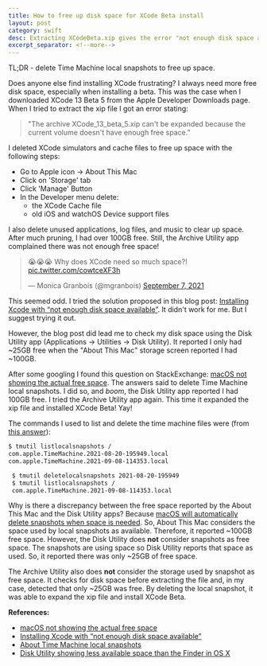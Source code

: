 ```yaml
---
title: How to free up disk space for XCode Beta install
layout: post
category: swift
desc: Extracting XCodeBeta.xip gives the error "not enough disk space available"
excerpt_separator: <!--more-->
---
```


TL;DR - delete Time Machine local snapshots to free up space.

Does anyone else find installing XCode frustrating? I always need more free disk space, especially when installing a beta. This was the case when I downloaded XCode 13 Beta 5 from the Apple Developer Downloads page. When I tried to extract the xip file I got an error stating:

> "The archive XCode_13_beta_5.xip can't be expanded because the current volume doesn't have enough free space."

<!--more-->

I deleted XCode simulators and cache files to free up space with the following steps:

* Go to Apple icon -> About This Mac 
* Click on 'Storage' tab
* Click 'Manage' Button
* In the Developer menu delete:
  * the XCode Cache file
  * old iOS and watchOS Device support files


I also delete unused applications, log files, and music to clear up space. After much pruning, I had over 100GB free. Still, the Archive Utility app complained there was not enough free space!


<blockquote class="twitter-tweet"><p lang="en" dir="ltr">😭😭😭 Why does XCode need so much space?! <a href="https://t.co/cowtceXF3h">pic.twitter.com/cowtceXF3h</a></p>&mdash; Monica Granbois (@mgranbois) <a href="https://twitter.com/mgranbois/status/1435299567583600645?ref_src=twsrc%5Etfw">September 7, 2021</a></blockquote> <script async src="https://platform.twitter.com/widgets.js" charset="utf-8"></script> 


 This seemed odd. I tried the solution proposed in this blog post: [Installing Xcode with “not enough disk space available”](https://medium.com/geekculture/installing-xcode-with-not-enough-disk-space-available-b96c8f17115b). It didn't work for me. But I suggest trying it out.

However, the blog post did lead me to check my disk space using the Disk Utility app (Applications -> Utilities -> Disk Utility). It reported I only had ~25GB free when the "About This Mac" storage screen reported I had ~100GB.

 After some googling I found this question on StackExchange: [macOS not showing the actual free space](https://apple.stackexchange.com/q/324440).  The answers said to delete Time Machine local snapshots. I did so, and *boom*, the Disk Utility app reported I had 100GB free. I tried the Archive Utility app again. This time it expanded the xip file and installed XCode Beta! Yay!

The commands I used to list and delete the time machine files were (from [this answer](https://apple.stackexchange.com/a/352511/432763)):

```bash
$ tmutil listlocalsnapshots /
com.apple.TimeMachine.2021-08-20-195949.local
com.apple.TimeMachine.2021-09-08-114353.local

 $ tmutil deletelocalsnapshots 2021-08-20-195949
 $ tmutil listlocalsnapshots /
 com.apple.TimeMachine.2021-09-08-114353.local
 ```

Why is there a discrepancy between the free space reported by the About This Mac and the Disk Utility apps? Because [macOS will automatically delete snapshots when space is needed](https://support.apple.com/en-us/HT204015). So, About This Mac considers the space used by local snapshots as available. Therefore, it reported ~100GB free space. However, the Disk Utility does **not** consider snapshots as free space. The snapshots are using space so Disk Utility reports that space as used. So, it reported there was only ~25GB of free space.

The Archive Utility also does **not** consider the storage used by snapshot as free space. It checks for disk space before extracting the file and, in my case, detected that only ~25GB was free. By deleting the local snapshot, it was able to expand the xip file and install XCode Beta. 

**References:**
* [macOS not showing the actual free space](https://apple.stackexchange.com/q/324440)
* [Installing Xcode with “not enough disk space available”](https://medium.com/geekculture/installing-xcode-with-not-enough-disk-space-available-b96c8f17115b)
* [About Time Machine local snapshots](https://support.apple.com/en-us/HT204015)
* [Disk Utility showing less available space than the Finder in OS X](https://www.cnet.com/tech/computing/disk-utility-showing-less-available-space-than-the-finder-in-os-x/)
